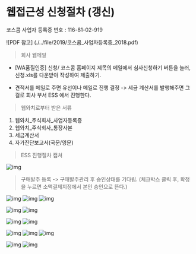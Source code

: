 # 웹접근성 신청절차 (갱신)

코스콤 사업자 등록증 번호 : 116-81-02-919

![PDF 참고] (./../file/2019/코스콤_사업자등록증_2018.pdf)

> 회사 웹메일 

* [WA품질인증] 신청/ 코스콤 홈페이지 제목의 메일에서 심사신청하기 버튼을 눌러, 신청.xls를 다운받아 작성하여 제출하기.

* 견적서를 메일로 주면 유선이나 메일로 진행 결정 -> 세금 계산서를 발행해주면 그걸로 회사 부서 ESS 에서 진행한다.


> 웹와치로부터 받은 서류

1. 웹와치_주식회사_사업자등록증 
2. 웹와치_주식회사_통장사본
3. 세금계산서 
4. 자가진단보고서(국문/영문)


> ESS 진행절차 캡쳐

![img](./../img/웹접근성신청/1.png) 

> 구매발주 등록 -> 구매발주관리 후 승인상태를 기다림. (체크박스 클릭 후, 확정을 누르면 소액결제지정에서 본인 승인으로 뜬다.)
<!--
![img](./../img/웹접근성신청/1_1_전계약검색.png)
![img](./../img/웹접근성신청/1_2_전계약보고추가작성.png)
![img](./../img/웹접근성신청/1_3_작성.png) 
-->

![img](./../img/웹접근성신청/2.png) 
![img](./../img/웹접근성신청/2_1_구매발주관리_확정.png) 
![img](./../img/웹접근성신청/2_1_구매입고등록.png) 

![img](./../img/웹접근성신청/3.png) 
![img](./../img/웹접근성신청/3_1_구매입고등록.png) 

![img](./../img/웹접근성신청/4.png) 
![img](./../img/웹접근성신청/4_4_검사조서작성.png)


![img](./../img/웹접근성신청/5.png) 
![img](./../img/웹접근성신청/5_1_매입등록.png) 
![img](./../img/웹접근성신청/5_2_매입등록.png) 

![img](./../img/웹접근성신청/6.png)
![img](./../img/웹접근성신청/7.png) 

